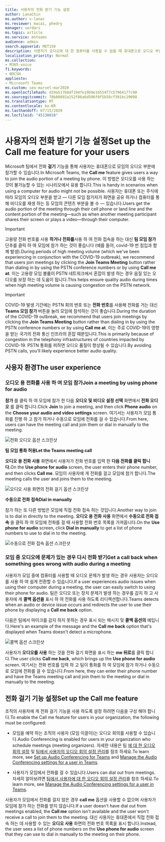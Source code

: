 ```yaml
---
title: 사용자의 전화 받기 기능 설정
author: LanaChin
ms.author: v-lanac
ms.reviewer: macai, phedry
manager: serdars
ms.topic: article
ms.service: msteams
audience: admin
search.appverid: MET150
description: 사용자가 오디오에 대 한 컴퓨터를 사용할 수 없을 때 휴대폰으로 오디오 부분에 참가할 수 있도록 팀에서 전화 걸기 기능을 설정 하는 방법에 대해 알아봅니다.
localization_priority: Normal
ms.collection:
- M365-voice
f1.keywords:
- NOCSH
appliesto:
- Microsoft Teams
ms.custom: seo-marvel-mar2020
ms.openlocfilehash: d29a517b8df194fe19b9e16554f7c57964177c90
ms.sourcegitcommit: 70b80892a152f86a6d596f0f5b58cf391bc29098
ms.translationtype: MT
ms.contentlocale: ko-KR
ms.lasthandoff: 07/15/2020
ms.locfileid: "45138018"
---
```

# <a name="set-up-the-call-me-feature-for-your-users"></a><span data-ttu-id="814fe-103">사용자의 전화 받기 기능 설정</span><span class="sxs-lookup"><span data-stu-id="814fe-103">Set up the Call me feature for your users</span></span>

<span data-ttu-id="814fe-104">Microsoft 팀에서 전화 **걸기** 기능을 통해 사용자는 휴대폰으로 모임의 오디오 부분에 참가할 수 있습니다.</span><span class="sxs-lookup"><span data-stu-id="814fe-104">In Microsoft Teams, the **Call me** feature gives users a way to join the audio portion of a meeting by phone.</span></span> <span data-ttu-id="814fe-105">이 방법은 오디오를 사용 하는 것이 불가능할 수 있는 시나리오에서 유용 합니다.</span><span class="sxs-lookup"><span data-stu-id="814fe-105">This is handy in scenarios when using a computer for audio might not be possible.</span></span> <span data-ttu-id="814fe-106">사용자는 휴대폰 또는 주식에 따라 모임의 오디오 부분을 받고 &mdash; 다른 모임 참가자가 화면을 공유 하거나 컴퓨터를 통해 비디오를 재생 하는 등 모임의 콘텐츠 부분을 볼 수 &mdash; 있습니다.</span><span class="sxs-lookup"><span data-stu-id="814fe-106">Users get the audio portion of the meeting through their cell phone or land line and the content portion of the meeting&mdash;such as when another meeting participant shares their screen or plays a video&mdash;through their computer.</span></span>

> [!IMPORTANT]
> 
> <span data-ttu-id="814fe-107">고용량 전화 번호를 사용 <strong>하거나 전화를</strong>사용 하 여 전화 접속을 하는 대신 <strong>팀 모임 참가</strong> 단추를 클릭 하 여 모임에 참가 하는 것이 좋습니다 (예를 들어, covid-19 번 침입과 함께 발생).</span><span class="sxs-lookup"><span data-stu-id="814fe-107">During periods of high meeting volume (which we've been experiencing in conjunction with the COVID-19 outbreak), we recommend that users join meetings by clicking the <strong>Join Teams Meeting</strong> button rather than dialing in by using the PSTN conference numbers or by using <strong>Call me at</strong>.</span></span> <span data-ttu-id="814fe-108">이는 고용량 모임 볼륨이 PSTN 네트워크에서 혼잡이 발생 하는 경우 음질 있는 오디오를 보장 하는 데 도움이 됩니다.</span><span class="sxs-lookup"><span data-stu-id="814fe-108">This helps ensure quality audio during times when high meeting volume is causing congestion on the PSTN network.</span></span> 

> [!IMPORTANT]
> <span data-ttu-id="814fe-109">COVID-19 발생 기간에는 PSTN 회의 번호 또는 **전화 번호**</strong>를 사용해 전화를 거는 대신 **Teams 모임 참가** 버튼을 눌러 모임에 참석하는 것이 좋습니다.</span><span class="sxs-lookup"><span data-stu-id="814fe-109">During the duration of the COVID-19 outbreak, we recommend that users join meetings by clicking the **Join Teams Meeting** button rather than dialing in by using the PSTN conference numbers or by using **Call me at**</strong>.</span></span> <span data-ttu-id="814fe-110">이는 주로 COVID-19의 영향을 받는 국가의 전화 통신 인프라의 혼잡 때문입니다.</span><span class="sxs-lookup"><span data-stu-id="814fe-110">This is primarily because of congestion in the telephony infrastructures of countries impacted by COVID-19.</span></span> <span data-ttu-id="814fe-111">PSTN 통화를 피하면 오디오 품질이 향상될 수 있습니다.</span><span class="sxs-lookup"><span data-stu-id="814fe-111">By avoiding PSTN calls, you'll likely experience better audio quality.</span></span> 

## <a name="the-user-experience"></a><span data-ttu-id="814fe-112">사용자 환경</span><span class="sxs-lookup"><span data-stu-id="814fe-112">The user experience</span></span>

### <a name="join-a-meeting-by-using-phone-for-audio"></a><span data-ttu-id="814fe-113">오디오 용 전화를 사용 하 여 모임 참가</span><span class="sxs-lookup"><span data-stu-id="814fe-113">Join a meeting by using phone for audio</span></span>

<span data-ttu-id="814fe-114">**참가** 를 클릭 하 여 모임에 참가 한 다음 **오디오 및 비디오 설정 선택** 화면에서 **전화 오디오** 를 클릭 합니다.</span><span class="sxs-lookup"><span data-stu-id="814fe-114">Click **Join** to join a meeting, and then click **Phone audio** on the  **Choose your audio and video settings** screen.</span></span> <span data-ttu-id="814fe-115">여기서는 사용자가 모임 통화를 진행 하 고 참가 하거나 수동으로 모임에 전화를 걸 수 있습니다.</span><span class="sxs-lookup"><span data-stu-id="814fe-115">From here, users can have the meeting call and join them or dial in manually to the meeting.</span></span>

![전화 오디오 옵션 스크린샷](media/set-up-the-call-me-feature-for-your-users-phone-audio.png)

<span data-ttu-id="814fe-117">**팀 모임 통화 허용**</span><span class="sxs-lookup"><span data-stu-id="814fe-117">**Let the Teams meeting call**</span></span>

<span data-ttu-id="814fe-118">**오디오 용 전화 사용** 화면에서 사용자가 전화 번호를 입력 한 **다음 전화를 클릭 합니다.**</span><span class="sxs-lookup"><span data-stu-id="814fe-118">On the **Use phone for audio** screen, the user enters their phone number, and then clicks **Call me**.</span></span> <span data-ttu-id="814fe-119">모임이 사용자에 게 전화를 걸고 모임에 참가 합니다.</span><span class="sxs-lookup"><span data-stu-id="814fe-119">The meeting calls the user and joins them to the meeting.</span></span>

![오디오 사용 화면의 전화 걸기 옵션 스크린샷](media/set-up-the-call-me-feature-for-your-users-call-me.png)

<span data-ttu-id="814fe-121">**수동으로 전화 접속**</span><span class="sxs-lookup"><span data-stu-id="814fe-121">**Dial in manually**</span></span>

<span data-ttu-id="814fe-122">참가 하는 또 다른 방법은 모임에 직접 전화 접속 하는 것입니다.</span><span class="sxs-lookup"><span data-stu-id="814fe-122">Another way to join is to dial in directly to the meeting.</span></span> <span data-ttu-id="814fe-123">**오디오 용 전화 사용** 화면에서 **수동으로 전화 접속** 을 클릭 하 여 모임에 전화를 걸 때 사용할 전화 번호 목록을 가져옵니다.</span><span class="sxs-lookup"><span data-stu-id="814fe-123">On the **Use phone for audio** screen, click **Dial in manually** to get a list of phone numbers to use to dial in to the meeting.</span></span>

![수동으로 전화 접속 옵션 스크린샷](media/set-up-the-call-me-feature-for-your-users-dial-in.png)

### <a name="get-a-call-back-when-something-goes-wrong-with-audio-during-a-meeting"></a><span data-ttu-id="814fe-125">모임 중 오디오에 문제가 있는 경우 다시 전화 받기</span><span class="sxs-lookup"><span data-stu-id="814fe-125">Get a call back when something goes wrong with audio during a meeting</span></span>

<span data-ttu-id="814fe-126">사용자가 모임 중에 컴퓨터를 사용할 때 오디오 문제가 발생 하는 경우 사용자는 오디오를 사용 하 여 쉽게 전환할 수 있습니다.</span><span class="sxs-lookup"><span data-stu-id="814fe-126">If a user experiences audio issues when using their computer during a meeting, the user can easily switch to using their phone for audio.</span></span> <span data-ttu-id="814fe-127">팀은 오디오 또는 장치 문제가 발생 하는 경우를 감지 하 고 사용자에 게 **콜백 옵션을** 표시 하 여 전화를 사용 하도록 리디렉션합니다.</span><span class="sxs-lookup"><span data-stu-id="814fe-127">Teams detects when an audio or device issue occurs and redirects the user to use their phone by displaying a **Call me back** option.</span></span>

<span data-ttu-id="814fe-128">다음은 팀에서 마이크를 감지 하지 못하는 경우 표시 되는 메시지 및 **콜백 옵션의** 예입니다.</span><span class="sxs-lookup"><span data-stu-id="814fe-128">Here's an example of the message and the **Call me back** option that's displayed when Teams doesn't detect a microphone.</span></span>

![콜백 옵션 스크린샷](media/set-up-the-call-me-feature-for-your-users-no-mic.PNG)

<span data-ttu-id="814fe-130">사용자가 **오디오를 사용** 하는 것을 전화 걸기 화면을 표시 하는 **me 뒤로**를 클릭 합니다.</span><span class="sxs-lookup"><span data-stu-id="814fe-130">The user clicks **Call me back**, which brings up the **Use phone for audio** screen.</span></span> <span data-ttu-id="814fe-131">여기서는 전화 번호를 입력 하 고 팀이 통화를 하 여 모임에 참가 하거나 수동으로 모임에 전화를 걸 수 있습니다.</span><span class="sxs-lookup"><span data-stu-id="814fe-131">From here, they can enter their phone number and have the Teams meeting call and join them to the meeting or dial in manually to the meeting.</span></span>

## <a name="set-up-the-call-me-feature"></a><span data-ttu-id="814fe-132">전화 걸기 기능 설정</span><span class="sxs-lookup"><span data-stu-id="814fe-132">Set up the Call me feature</span></span>

<span data-ttu-id="814fe-133">조직의 사용자에 게 전화 걸기 기능을 사용 하도록 설정 하려면 다음을 구성 해야 합니다.</span><span class="sxs-lookup"><span data-stu-id="814fe-133">To enable the Call me feature for users in your organization, the following must be configured:</span></span>

- <span data-ttu-id="814fe-134">모임을 예약 하는 조직의 사용자 (모임 이끌이)는 오디오 회의를 사용할 수 있습니다.</span><span class="sxs-lookup"><span data-stu-id="814fe-134">Audio Conferencing is enabled for users in your organization who schedule meetings (meeting organizers).</span></span> <span data-ttu-id="814fe-135">자세한 내용은 팀 [에 대 한 오디오 회의 설정](set-up-audio-conferencing-in-teams.md) 및 [팀에서 사용자의 오디오 회의 설정 관리](manage-the-audio-conferencing-settings-for-a-user-in-teams.md)를 참조 하세요.</span><span class="sxs-lookup"><span data-stu-id="814fe-135">To learn more, see [Set up Audio Conferencing for Teams](set-up-audio-conferencing-in-teams.md) and [Manage the Audio Conferencing settings for a user in Teams](manage-the-audio-conferencing-settings-for-a-user-in-teams.md).</span></span>

- <span data-ttu-id="814fe-136">사용자가 모임에서 전화를 걸 수 있습니다.</span><span class="sxs-lookup"><span data-stu-id="814fe-136">Users can dial out from meetings.</span></span> <span data-ttu-id="814fe-137">자세히 알아보려면 [팀에서 사용자에 대 한 오디오 회의 설정 관리](manage-the-audio-conferencing-settings-for-a-user-in-teams.md)를 참조 하세요.</span><span class="sxs-lookup"><span data-stu-id="814fe-137">To learn more, see [Manage the Audio Conferencing settings for a user in Teams](manage-the-audio-conferencing-settings-for-a-user-in-teams.md).</span></span>

<span data-ttu-id="814fe-138">사용자가 모임에서 전화를 걸지 않은 경우 **call me** 옵션을 사용할 수 없으며 사용자가 모임에 참가 하는 전화를 받지 않습니다.</span><span class="sxs-lookup"><span data-stu-id="814fe-138">If a user doesn't have dial out from meetings enabled, the **Call me** option isn't available and the user won't receive a call to join them to the meeting.</span></span> <span data-ttu-id="814fe-139">대신 사용자는 휴대폰에서 직접 전화 접속 하는 데 사용할 수 있는 **오디오 사용** 화면의 전화 번호 목록을 표시 합니다.</span><span class="sxs-lookup"><span data-stu-id="814fe-139">Instead, the user sees a list of phone numbers on the **Use phone for audio** screen that they can use to dial in manually to the meeting on their phone.</span></span>
